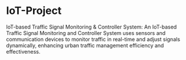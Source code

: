 # IoT-Project
IoT-based Traffic Signal Monitoring &amp; Controller System: An IoT-based Traffic Signal Monitoring and Controller System uses sensors and communication devices to monitor traffic in real-time and adjust signals dynamically, enhancing urban traffic management efficiency and effectiveness.
